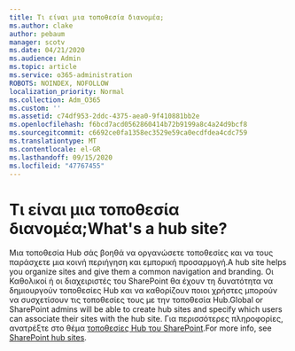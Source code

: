 ```yaml
---
title: Τι είναι μια τοποθεσία διανομέα;
ms.author: clake
author: pebaum
manager: scotv
ms.date: 04/21/2020
ms.audience: Admin
ms.topic: article
ms.service: o365-administration
ROBOTS: NOINDEX, NOFOLLOW
localization_priority: Normal
ms.collection: Adm_O365
ms.custom: ''
ms.assetid: c74df953-2ddc-4375-aea0-9f410881bb2e
ms.openlocfilehash: f6bcd7acd0562860414b72b9199a8c4a24d9bcf8
ms.sourcegitcommit: c6692ce0fa1358ec3529e59ca0ecdfdea4cdc759
ms.translationtype: MT
ms.contentlocale: el-GR
ms.lasthandoff: 09/15/2020
ms.locfileid: "47767455"
---
```

# <a name="whats-a-hub-site"></a><span data-ttu-id="ed833-102">Τι είναι μια τοποθεσία διανομέα;</span><span class="sxs-lookup"><span data-stu-id="ed833-102">What's a hub site?</span></span>

<span data-ttu-id="ed833-103">Μια τοποθεσία Hub σάς βοηθά να οργανώσετε τοποθεσίες και να τους παράσχετε μια κοινή περιήγηση και εμπορική προσαρμογή.</span><span class="sxs-lookup"><span data-stu-id="ed833-103">A hub site helps you organize sites and give them a common navigation and branding.</span></span> <span data-ttu-id="ed833-104">Οι Καθολικοί ή οι διαχειριστές του SharePoint θα έχουν τη δυνατότητα να δημιουργούν τοποθεσίες Hub και να καθορίζουν ποιοι χρήστες μπορούν να συσχετίσουν τις τοποθεσίες τους με την τοποθεσία Hub.</span><span class="sxs-lookup"><span data-stu-id="ed833-104">Global or SharePoint admins will be able to create hub sites and specify which users can associate their sites with the hub site.</span></span> <span data-ttu-id="ed833-105">Για περισσότερες πληροφορίες, ανατρέξτε στο θέμα [τοποθεσίες Hub του SharePoint](https://go.microsoft.com/fwlink/?linkid=869388).</span><span class="sxs-lookup"><span data-stu-id="ed833-105">For more info, see [SharePoint hub sites](https://go.microsoft.com/fwlink/?linkid=869388).</span></span>
  